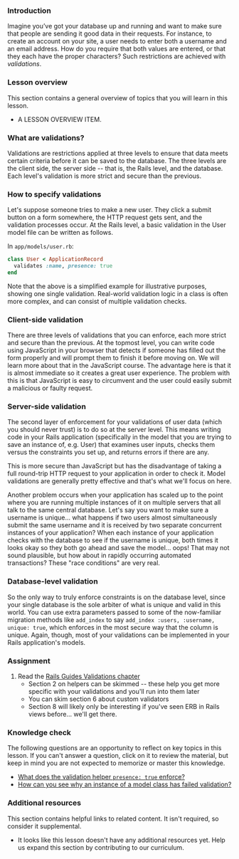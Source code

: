 ### Introduction

Imagine you’ve got your database up and running and want to make sure that people are sending it good data in their requests. For instance, to create an account on your site, a user needs to enter both a username and an email address. How do you require that both values are entered, or that they each have the proper characters? Such restrictions are achieved with *validations*.

### Lesson overview

This section contains a general overview of topics that you will learn in this lesson.

- A LESSON OVERVIEW ITEM.

### What are validations?

Validations are restrictions applied at three levels to ensure that data meets certain criteria before it can be saved to the database. The three levels are the client side, the server side -- that is, the Rails level, and the database. Each level's validation is more strict and secure than the previous.

### How to specify validations

Let's suppose someone tries to make a new user. They click a submit button on a form somewhere, the HTTP request gets sent, and the validation processes occur. At the Rails level, a basic validation in the User model file can be written as follows.

In `app/models/user.rb`:

```ruby
class User < ApplicationRecord
  validates :name, presence: true
end
```

Note that the above is a simplified example for illustrative purposes, showing one single validation. Real-world validation logic in a class is often more complex, and can consist of multiple validation checks.

### Client-side validation

There are three levels of validations that you can enforce, each more strict and secure than the previous. At the topmost level, you can write code using JavaScript in your browser that detects if someone has filled out the form properly and will prompt them to finish it before moving on. We will learn more about that in the JavaScript course. The advantage here is that it is almost immediate so it creates a great user experience. The problem with this is that JavaScript is easy to circumvent and the user could easily submit a malicious or faulty request.

### Server-side validation

The second layer of enforcement for your validations of user data (which you should never trust) is to do so at the server level. This means writing code in your Rails application (specifically in the model that you are trying to save an instance of, e.g. User) that examines user inputs, checks them versus the constraints you set up, and returns errors if there are any.

This is more secure than JavaScript but has the disadvantage of taking a full round-trip HTTP request to your application in order to check it. Model validations are generally pretty effective and that's what we'll focus on here.

Another problem occurs when your application has scaled up to the point where you are running multiple instances of it on multiple servers that all talk to the same central database. Let's say you want to make sure a username is unique... what happens if two users almost simultaneously submit the same username and it is received by two separate concurrent instances of your application? When each instance of your application checks with the database to see if the username is unique, both times it looks okay so they both go ahead and save the model... oops! That may not sound plausible, but how about in rapidly occurring automated transactions? These "race conditions" are very real.

### Database-level validation

So the only way to truly enforce constraints is on the database level, since your single database is the sole arbiter of what is unique and valid in this world. You can use extra parameters passed to some of the now-familiar migration methods like `add_index` to say `add_index :users, :username, unique: true`, which enforces in the most secure way that the column is unique. Again, though, most of your validations can be implemented in your Rails application's models.

### Assignment

<div class="lesson-content__panel" markdown="1">

1. Read the [Rails Guides Validations chapter](http://guides.rubyonrails.org/active_record_validations.html)
   - Section 2 on helpers can be skimmed -- these help you get more specific with your validations and you'll run into them later
   - You can skim section 6 about custom validators
   - Section 8 will likely only be interesting if you've seen ERB in Rails views before... we'll get there.

</div>

### Knowledge check

The following questions are an opportunity to reflect on key topics in this lesson. If you can't answer a question, click on it to review the material, but keep in mind you are not expected to memorize or master this knowledge.

- [What does the validation helper `presence: true` enforce?](https://guides.rubyonrails.org/active_record_validations.html#presence)
- [How can you see why an instance of a model class has failed validation?](https://guides.rubyonrails.org/active_record_validations.html#validations-overview-errors)

### Additional resources

This section contains helpful links to related content. It isn't required, so consider it supplemental.

- It looks like this lesson doesn't have any additional resources yet. Help us expand this section by contributing to our curriculum.
